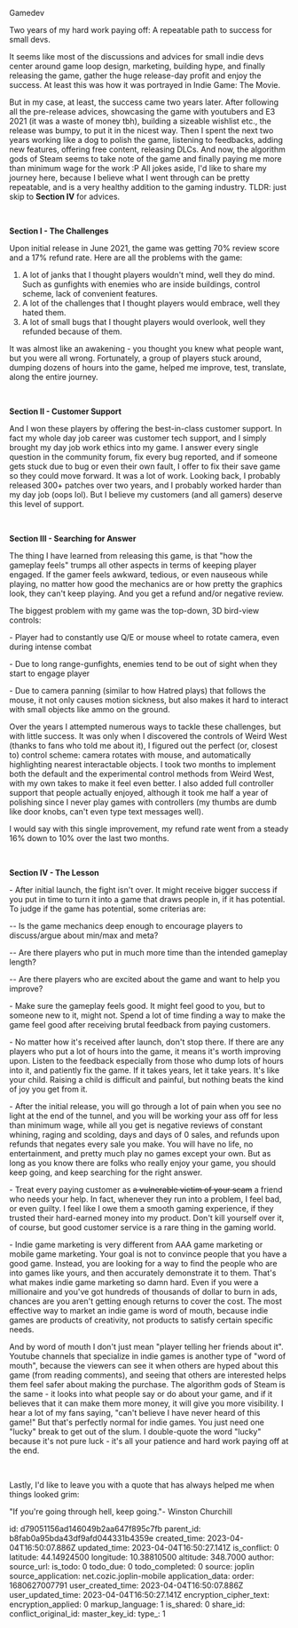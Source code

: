 Gamedev

Two years of my hard work paying off: A repeatable path to success for small devs.

It seems like most of the discussions and advices for small indie devs center around game loop design, marketing, building hype, and finally releasing the game, gather the huge release-day profit and enjoy the success. At least this was how it was portrayed in Indie Game: The Movie.

But in my case, at least, the success came two years later. After following all the pre-release advices, showcasing the game with youtubers and E3 2021 (it was a waste of money tbh), building a sizeable wishlist etc., the release was bumpy, to put it in the nicest way. Then I spent the next two years working like a dog to polish the game, listening to feedbacks, adding new features, offering free content, releasing DLCs. And now, the algorithm gods of Steam seems to take note of the game and finally paying me more than minimum wage for the work :P All jokes aside, I'd like to share my journey here, because I believe what I went through can be pretty repeatable, and is a very healthy addition to the gaming industry. TLDR: just skip to **Section IV** for advices.

&#x200B;

**Section I - The Challenges**

Upon initial release in June 2021, the game was getting 70% review score and a 17% refund rate. Here are all the problems with the game:

1. A lot of janks that I thought players wouldn't mind, well they do mind. Such as gunfights with enemies who are inside buildings, control scheme, lack of convenient features.
2. A lot of the challenges that I thought players would embrace, well they hated them.
3. A lot of small bugs that I thought players would overlook, well they refunded because of them.

It was almost like an awakening - you thought you knew what people want, but you were all wrong. Fortunately, a group of players stuck around, dumping dozens of hours into the game, helped me improve, test, translate, along the entire journey.

&#x200B;

**Section II - Customer Support**

And I won these players by offering the best-in-class customer support. In fact my whole day job career was customer tech support, and I simply brought my day job work ethics into my game. I answer every single question in the community forum, fix every bug reported, and if someone gets stuck due to bug or even their own fault, I offer to fix their save game so they could move forward. It was a lot of work. Looking back, I probably released 300+ patches over two years, and I probably worked harder than my day job (oops lol). But I believe my customers (and all gamers) deserve this level of support.

&#x200B;

**Section III - Searching for Answer**

The thing I have learned from releasing this game, is that "how the gameplay feels" trumps all other aspects in terms of keeping player engaged. If the gamer feels awkward, tedious, or even nauseous while playing, no matter how good the mechanics are or how pretty the graphics look, they can't keep playing. And you get a refund and/or negative review.

The biggest problem with my game was the top-down, 3D bird-view controls:

\- Player had to constantly use Q/E or mouse wheel to rotate camera, even during intense combat

\- Due to long range-gunfights, enemies tend to be out of sight when they start to engage player

\- Due to camera panning (similar to how Hatred plays) that follows the mouse, it not only causes motion sickness, but also makes it hard to interact with small objects like ammo on the ground.

Over the years I attempted numerous ways to tackle these challenges, but with little success. It was only when I discovered the controls of Weird West (thanks to fans who told me about it), I figured out the perfect (or, closest to) control scheme: camera rotates with mouse, and automatically highlighting nearest interactable objects. I took two months to implement both the default and the experimental control methods from Weird West, with my own takes to make it feel even better. I also added full controller support that people actually enjoyed, although it took me half a year of polishing since I never play games with controllers (my thumbs are dumb like door knobs, can't even type text messages well).

I would say with this single improvement, my refund rate went from a steady 16% down to 10% over the last two months.

&#x200B;

**Section IV - The Lesson**

\- After initial launch, the fight isn't over. It might receive bigger success if you put in time to turn it into a game that draws people in, if it has potential. To judge if the game has potential, some criterias are:

\-- Is the game mechanics deep enough to encourage players to discuss/argue about min/max and meta?

\-- Are there players who put in much more time than the intended gameplay length?

\-- Are there players who are excited about the game and want to help you improve?  


\- Make sure the gameplay feels good. It might feel good to you, but to someone new to it, might not. Spend a lot of time finding a way to make the game feel good after receiving brutal feedback from paying customers.

\- No matter how it's received after launch, don't stop there. If there are any players who put a lot of hours into the game, it means it's worth improving upon. Listen to the feedback especially from those who dump lots of hours into it, and patiently fix the game. If it takes years, let it take years. It's like your child. Raising a child is difficult and painful, but nothing beats the kind of joy you get from it.

\- After the initial release, you will go through a lot of pain when you see no light at the end of the tunnel, and you will be working your ass off for less than minimum wage, while all you get is negative reviews of constant whining, raging and scolding, days and days of 0 sales, and refunds upon refunds that negates every sale you make. You will have no life, no entertainment, and pretty much play no games except your own. But as long as you know there are folks who really enjoy your game, you should keep going, and keep searching for the right answer.

\- Treat every paying customer as ~~a vulnerable victim of your scam~~ a friend who needs your help. In fact, whenever they run into a problem, I feel bad, or even guilty. I feel like I owe them a smooth gaming experience, if they trusted their hard-earned money into my product. Don't kill yourself over it, of course, but good customer service is a rare thing in the gaming world.

\- Indie game marketing is very different from AAA game marketing or mobile game marketing. Your goal is not to convince people that you have a good game. Instead, you are looking for a way to find the people who are into games like yours, and then accurately demonstrate it to them. That's what makes indie game marketing so damn hard. Even if you were a millionaire and you've got hundreds of thousands of dollar to burn in ads, chances are you aren't getting enough returns to cover the cost. The most effective way to market an indie game is word of mouth, because indie games are products of creativity, not products to satisfy certain specific needs.

And by word of mouth I don't just mean "player telling her friends about it". Youtube channels that specialize in indie games is another type of "word of mouth", because the viewers can see it when others are hyped about this game (from reading comments), and seeing that others are interested helps them feel safer about making the purchase. The algorithm gods of Steam is the same - it looks into what people say or do about your game, and if it believes that it can make them more money, it will give you more visibility. I hear a lot of my fans saying, "can't believe I have never heard of this game!" But that's perfectly normal for indie games. You just need one "lucky" break to get out of the slum. I double-quote the word "lucky" because it's not pure luck - it's all your patience and hard work paying off at the end.

&#x200B;

Lastly, I'd like to leave you with a quote that has always helped me when things looked grim:

"If you're going through hell, keep going."- Winston Churchill

id: d79051156ad146049b2aa647f895c7fb
parent_id: b8fab0a95bda43df9afd044331b4359e
created_time: 2023-04-04T16:50:07.886Z
updated_time: 2023-04-04T16:50:27.141Z
is_conflict: 0
latitude: 44.14924500
longitude: 10.38810500
altitude: 348.7000
author: 
source_url: 
is_todo: 0
todo_due: 0
todo_completed: 0
source: joplin
source_application: net.cozic.joplin-mobile
application_data: 
order: 1680627007791
user_created_time: 2023-04-04T16:50:07.886Z
user_updated_time: 2023-04-04T16:50:27.141Z
encryption_cipher_text: 
encryption_applied: 0
markup_language: 1
is_shared: 0
share_id: 
conflict_original_id: 
master_key_id: 
type_: 1